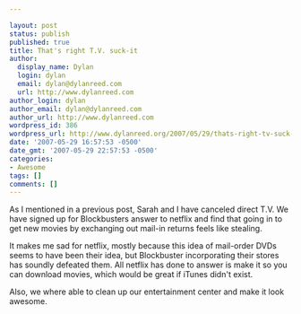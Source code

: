 ```yaml
---

layout: post
status: publish
published: true
title: That's right T.V. suck-it
author:
  display_name: Dylan
  login: dylan
  email: dylan@dylanreed.com
  url: http://www.dylanreed.com
author_login: dylan
author_email: dylan@dylanreed.com
author_url: http://www.dylanreed.com
wordpress_id: 386
wordpress_url: http://www.dylanreed.org/2007/05/29/thats-right-tv-suck-it/
date: '2007-05-29 16:57:53 -0500'
date_gmt: '2007-05-29 22:57:53 -0500'
categories:
- Awesome
tags: []
comments: []
---
```


As I mentioned in a previous post, Sarah and I have canceled direct T.V. We have signed up for Blockbusters answer to netflix and find that going in to get new movies by exchanging out mail-in returns feels like stealing. 

It makes me sad for netflix, mostly because this idea of mail-order DVDs seems to have been their idea, but Blockbuster incorporating their stores has soundly defeated them. All netflix has done to answer is make it so you can download movies, which would be great if iTunes didn't exist. 

Also, we where able to clean up our entertainment center and make it look awesome.
